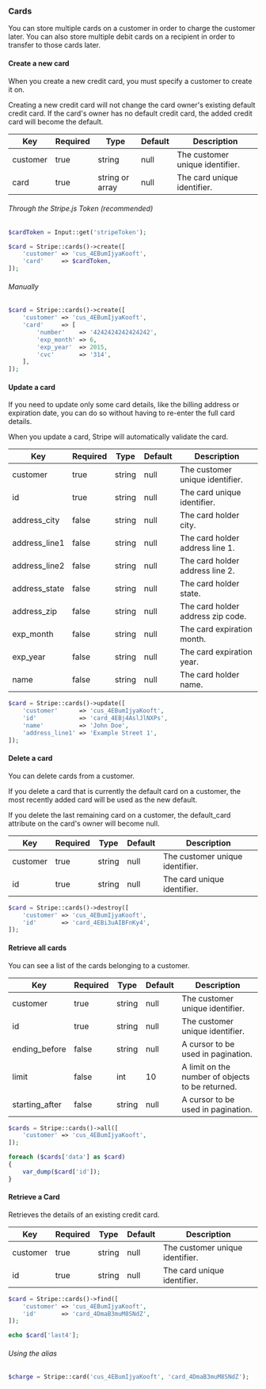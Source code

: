 ### Cards

You can store multiple cards on a customer in order to charge the customer later. You can also store multiple debit cards on a recipient in order to transfer to those cards later.

#### Create a new card

When you create a new credit card, you must specify a customer to create it on.

Creating a new credit card will not change the card owner's existing default credit card. If the card's owner has no default credit card, the added credit card will become the default.

Key      | Required | Type            | Default | Description
-------- | -------- | --------------- | ------- | ------------------------------
customer | true     | string          | null    | The customer unique identifier.
card     | true     | string or array | null    | The card unique identifier.

###### Through the Stripe.js Token (recommended)

```php
$cardToken = Input::get('stripeToken');

$card = Stripe::cards()->create([
	'customer' => 'cus_4EBumIjyaKooft',
	'card'     => $cardToken,
]);
```

###### Manually

```php
$card = Stripe::cards()->create([
	'customer' => 'cus_4EBumIjyaKooft',
	'card'     => [
		'number'    => '4242424242424242',
		'exp_month' => 6,
		'exp_year'  => 2015,
		'cvc'       => '314',
	],
]);
```

#### Update a card

If you need to update only some card details, like the billing address or expiration date, you can do so without having to re-enter the full card details.

When you update a card, Stripe will automatically validate the card.

Key           | Required | Type   | Default | Description
------------- | -------- | ------ | ------- | ----------------------------------
customer      | true     | string | null    | The customer unique identifier.
id            | true     | string | null    | The card unique identifier.
address_city  | false    | string | null    | The card holder city.
address_line1 | false    | string | null    | The card holder address line 1.
address_line2 | false    | string | null    | The card holder address line 2.
address_state | false    | string | null    | The card holder state.
address_zip   | false    | string | null    | The card holder address zip code.
exp_month     | false    | string | null    | The card expiration month.
exp_year      | false    | string | null    | The card expiration year.
name          | false    | string | null    | The card holder name.

```php
$card = Stripe::cards()->update([
	'customer'      => 'cus_4EBumIjyaKooft',
	'id'            => 'card_4EBj4AslJlNXPs',
	'name'          => 'John Doe',
	'address_line1' => 'Example Street 1',
]);
```

#### Delete a card

You can delete cards from a customer.

If you delete a card that is currently the default card on a customer, the most recently added card will be used as the new default.

If you delete the last remaining card on a customer, the default_card attribute on the card's owner will become null.

Key      | Required | Type   | Default | Description
-------- | -------- | ------ | ------- | ---------------------------------------
customer | true     | string | null    | The customer unique identifier.
id       | true     | string | null    | The card unique identifier.

```php
$card = Stripe::cards()->destroy([
	'customer' => 'cus_4EBumIjyaKooft',
	'id'       => 'card_4EBi3uAIBFnKy4',
]);
```

#### Retrieve all cards

You can see a list of the cards belonging to a customer.

Key            | Required | Type   | Default | Description
-------------- | -------- | ------ | ------- | ---------------------------------
customer       | true     | string | null    | The customer unique identifier.
id             | true     | string | null    | The customer unique identifier.
ending_before  | false    | string | null    | A cursor to be used in pagination.
limit          | false    | int    | 10      | A limit on the number of objects to be returned.
starting_after | false    | string | null    | A cursor to be used in pagination.

```php
$cards = Stripe::cards()->all([
	'customer' => 'cus_4EBumIjyaKooft',
]);

foreach ($cards['data'] as $card)
{
	var_dump($card['id']);
}
```

#### Retrieve a Card

Retrieves the details of an existing credit card.

Key      | Required | Type   | Default | Description
-------- | -------- | ------ | ------- | ---------------------------------------
customer | true     | string | null    | The customer unique identifier.
id       | true     | string | null    | The card unique identifier.

```php
$card = Stripe::cards()->find([
	'customer' => 'cus_4EBumIjyaKooft',
	'id'       => 'card_4DmaB3muM8SNdZ',
]);

echo $card['last4'];
```

###### Using the alias

```php
$charge = Stripe::card('cus_4EBumIjyaKooft', 'card_4DmaB3muM8SNdZ');
```

